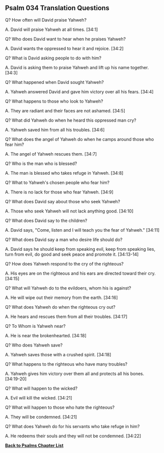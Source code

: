 ## Psalm 034 Translation Questions ##

Q? How often will David praise Yahweh?

A. David will praise Yahweh at all times. [34:1]

Q? Who does David want to hear when he praises Yahweh?

A. David wants the oppressed to hear it and rejoice. [34:2]

Q? What is David asking people to do with him?

A. David is asking them to praise Yahweh and lift up his name together. [34:3]

Q? What happened when David sought Yahweh?

A. Yahweh answered David and gave him victory over all his fears. [34:4]

Q? What happens to those who look to Yahweh?

A. They are radiant and their faces are not ashamed. [34:5]

Q? What did Yahweh do when he heard this oppressed man cry?

A. Yahweh saved him from all his troubles. [34:6]

Q? What does the angel of Yahweh do when he camps around those who fear him?

A. The angel of Yahweh rescues them. [34:7]

Q? Who is the man who is blessed?

A. The man is blessed who takes refuge in Yahweh. [34:8]

Q? What to Yahweh's chosen people who fear him?

A. There is no lack for those who fear Yahweh. [34:9]

Q? What does David say about those who seek Yahweh?

A. Those who seek Yahweh will not lack anything good. [34:10]

Q? What does David say to the children?

A. David says, "Come, listen and I will teach you the fear of Yahweh." [34:11]

Q? What does David say a man who desire life should do?

A. David says he should keep from speaking evil, keep from speaking lies, turn from evil, do good and seek peace and promote it. [34:13-14]

Q? How does Yahweh respond to the cry of the righteous?

A. His eyes are on the righteous and his ears are directed toward their cry. [34:15]

Q? What will Yahweh do to the evildoers, whom his is against?

A. He will wipe out their memory from the earth. [34:16]

Q? What does Yahweh do when the righteous cry out?

A. He hears and rescues them from all their troubles. [34:17]

Q? To Whom is Yahweh near?

A. He is near the brokenhearted. [34:18]

Q? Who does Yahweh save?

A. Yahweh saves those with a crushed spirit. [34:18]

Q? What happens to the righteous who have many troubles?

A. Yahweh gives him victory over them all and protects all his bones. [34:19-20]

Q? What will happen to the wicked?

A. Evil will kill the wicked. [34:21]

Q? What will happen to those who hate the righteous?

A. They will be condemned. [34:21]

Q? What does Yahweh do for his servants who take refuge in him?

A. He redeems their souls and they will not be condemned. [34:22]

__[Back to Psalms Chapter List](./)__

